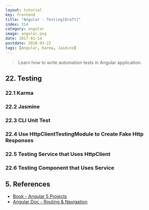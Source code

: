```yaml
---
layout: tutorial
key: frontend
title: "Angular - Testing[Draft]"
index: 314
category: angular
image: angular.png
date: 2017-01-14
postdate: 2018-03-22
tags: [Angular, Karma, Jasmine]
---
```


> Learn how to write automation tests in Angular application.

## 22. Testing
### 22.1 Karma
### 22.2 Jasmine
### 22.3 CLI Unit Test
### 22.4 Use HttpClientTestingModule to Create Fake Http Responses
### 22.5 Testing Service that Uses HttpClient
### 22.6 Testing Component that Uses Service


## 5. References
* [Book - Angular 5 Projects](https://www.amazon.com/Angular-Projects-Learn-Single-Applications/dp/148423278X)
* [Angular Doc - Routing & Navigation](https://angular.io/guide/router)
